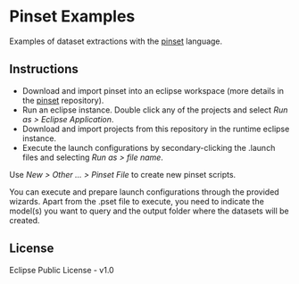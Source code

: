 # Pinset Examples

Examples of dataset extractions with the [pinset](https://github.com/alfonsodelavega/pinset) language.

## Instructions

- Download and import pinset into an eclipse workspace (more details in the [pinset](https://github.com/alfonsodelavega/pinset) repository).
- Run an eclipse instance. Double click any of the projects and select *Run as > Eclipse Application*.
- Download and import projects from this repository in the runtime eclipse instance.
- Execute the launch configurations by secondary-clicking the .launch files and selecting *Run as > file name*.

Use *New > Other ... > Pinset File* to create new pinset scripts.

You can execute and prepare launch configurations through the provided wizards.
Apart from the .pset file to execute, you need to indicate the model(s) you want to query and the output folder where the datasets will be created.

## License

Eclipse Public License - v1.0
